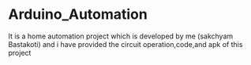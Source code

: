 # Arduino_Automation
It is a home automation project which is developed by me (sakchyam Bastakoti) and i have provided the circuit operation,code,and apk of this project
